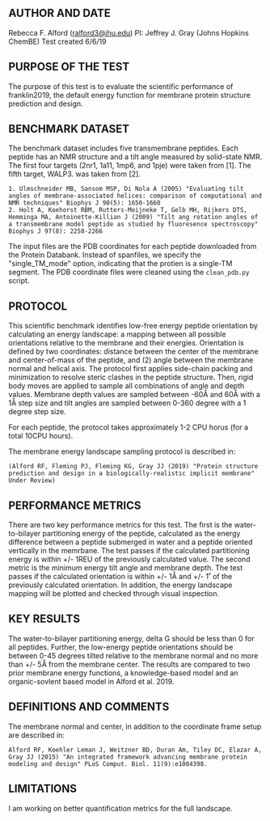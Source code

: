 ## AUTHOR AND DATE
Rebecca F. Alford (ralford3@jhu.edu)
PI: Jeffrey J. Gray (Johns Hopkins ChemBE)
Test created 6/6/19

## PURPOSE OF THE TEST
The purpose of this test is to evaluate the scientific performance of franklin2019, the default energy function for membrane protein structure prediction and design. 

## BENCHMARK DATASET
The benchmark dataset includes five transmembrane peptides. Each peptide has an NMR structure and a tilt angle measured by solid-state NMR. The first four targets (2nr1, 1a11, 1mp6, and 1pje) were taken from [1]. The fifth target, WALP3. was taken from [2]. 

	1. Ulmschneider MB, Sansom MSP, Di Nola A (2005) "Evaluating tilt angles of membrane-associated helices: comparison of computational and NMR techniques" Biophys J 90(5): 1650-1660
	2. Holt A, Koehorst RBM, Rutters-Meijneke T, Gelb MH, Rijkers DTS, Hemminga MA, Antoinette-Killian J (2009) "Tilt ang rotation angles of a transmembrane model peptide as studied by fluoresence spectroscopy" Biophys J 97(8): 2258-2266

The input files are the PDB coordinates for each peptide downloaded from the Protein Databank. Instead of spanfiles, we specify the "single_TM_mode" option, indicating that the protien is a single-TM segment. The PDB coordinate files were cleaned using the `clean_pdb.py` script. 

## PROTOCOL
This scientific benchmark identifies low-free energy peptide orientation by calculating an energy landscape: a mapping between all possible orientations relative to the membrane and their energies. Orientation is defined by two coordinates: distance between the center of the membrane and center-of-mass of the peptide, and (2) angle between the membrane normal and helical axis. The protocol first applies side-chain packing and minimization to resolve steric clashes in the peptide structure. Then, rigid body moves are applied to sample all combinations of angle and depth values. Membrane depth values are sampled between -60Å and 60Å with a 1Å step size and tilt angles are sampled between 0-360 degree with a 1 degree step size. 

For each peptide, the protocol takes approximately 1-2 CPU horus (for a total 10CPU hours).

The membrane energy landscape sampling protocol is described in: 

	(Alford RF, Fleming PJ, Fleming KG, Gray JJ (2019) "Protein structure prediction and design in a biologically-realistic implicit membrane" Under Review)

## PERFORMANCE METRICS
There are two key performance metrics for this test. The first is the water-to-bilayer partitioning energy of the peptide, calculated as the energy difference between a peptide submerged in water and a peptide oriented vertically in the memrbane. The test passes if the calculated partitioning energy is within +/- 1REU of the previously calculated value. The second metric is the minimum energy tilt angle and membrane depth. The test passes if the calculated orientation is within +/- 1Å and +/- 1˚ of the previously calculated orientation. In addition, the energy landscape mapping will be plotted and checked through visual inspection. 

## KEY RESULTS
The water-to-bilayer partitioning energy, delta G should be less than 0 for all peptides. Further, the low-energy peptide orientations should be between 0-45 degrees tilted relative to the membrane normal and no more than +/- 5Å from the membrane center. The results are compared to two prior membrane energy functions, a knowledge-based model and an organic-sovlent based model in Alford et al. 2019. 

## DEFINITIONS AND COMMENTS
The membrane normal and center, in addition to the coordinate frame setup are described in: 

	Alford RF, Koehler Leman J, Weitzner BD, Duran Am, Tiley DC, Elazar A, Gray JJ (2015) "An integrated framework advancing membrane protein modeling and design" PLoS Comput. Biol. 11(9):e1004398.

## LIMITATIONS
I am working on better quantification metrics for the full landscape. 
